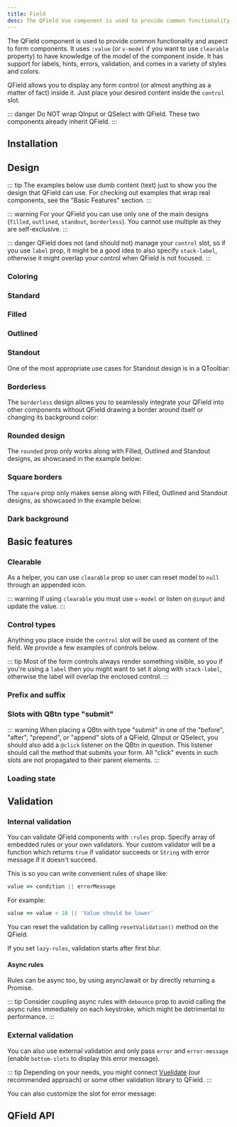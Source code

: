 ```yaml
---
title: Field
desc: The QField Vue component is used to provide common functionality and aspect to form components.
---
```


The QField component is used to provide common functionality and aspect to form components. It uses `:value` (or `v-model` if you want to use `clearable` property) to have knowledge of the model of the component inside. It has support for labels, hints, errors, validation, and comes in a variety of styles and colors.

QField allows you to display any form control (or almost anything as a matter of fact) inside it. Just place your desired content inside the `control` slot.

::: danger
Do NOT wrap QInput or QSelect with QField. These two components already inherit QField.
:::

## Installation
<doc-installation components="QField"/>

## Design

::: tip
The examples below use dumb content (text) just to show you the design that QField can use. For checking out examples that wrap real components, see the "Basic Features" section.
:::

::: warning
For your QField you can use only one of the main designs (`filled`, `outlined`, `standout`, `borderless`). You cannot use multiple as they are self-exclusive.
:::

::: danger
QField does not (and should not) manage your `control` slot, so if you use `label` prop, it might be a good idea to also specify `stack-label`, otherwise it might overlap your control when QField is not focused.
:::

<doc-example title="Design Overview" file="QField/DesignOverview" />

### Coloring

<doc-example title="Coloring" file="QField/Coloring" />

### Standard
<doc-example title="Standard" file="QField/DesignStandard" />

### Filled
<doc-example title="Filled" file="QField/DesignFilled" />

### Outlined
<doc-example title="Outlined" file="QField/DesignOutlined" />

### Standout
<doc-example title="Standout" file="QField/DesignStandout" />

One of the most appropriate use cases for Standout design is in a QToolbar:

<doc-example title="Standout in QToolbar" file="QField/StandoutToolbar" />

### Borderless
The `borderless` design allows you to seamlessly integrate your QField into other components without QField drawing a border around itself or changing its background color:

<doc-example title="Borderless" file="QField/Borderless" />

### Rounded design

The `rounded` prop only works along with Filled, Outlined and Standout designs, as showcased in the example below:

<doc-example title="Rounded" file="QField/Rounded" />

### Square borders

The `square` prop only makes sense along with Filled, Outlined and Standout designs, as showcased in the example below:

<doc-example title="Square borders" file="QField/SquareBorders" />

### Dark background

<doc-example title="Dark" file="QField/Dark" dark />

## Basic features

### Clearable
As a helper, you can use `clearable` prop so user can reset model to `null` through an appended icon.

::: warning
If using `clearable` you must use `v-model` or listen on `@input` and update the value.
:::

<doc-example title="Clearable" file="QField/Clearable" />

### Control types

Anything you place inside the `control` slot will be used as content of the field. We provide a few examples of controls below.

<doc-example title="Control types" file="QField/ControlTypes" />

::: tip
Most of the form controls always render something visible, so you if you're using a `label` then you might want to set it along with `stack-label`, otherwise the label will overlap the enclosed control.
:::

### Prefix and suffix

<doc-example title="Prefix and suffix" file="QField/PrefixSuffix" />

### Slots with QBtn type "submit"

::: warning
When placing a QBtn with type "submit" in one of the "before", "after", "prepend", or "append" slots of a QField, QInput or QSelect, you should also add a `@click` listener on the QBtn in question. This listener should call the method that submits your form. All "click" events in such slots are not propagated to their parent elements.
:::

### Loading state

<doc-example title="Loading state" file="QField/LoadingState" />

## Validation

### Internal validation

You can validate QField components with `:rules` prop. Specify array of embedded rules or your own validators. Your custom validator will be a function which returns `true` if validator succeeds or `String` with error message if it doesn't succeed.

This is so you can write convenient rules of shape like:

```js
value => condition || errorMessage
 ```
For example:
 ```js
value => value < 10 || 'Value should be lower'
```

You can reset the validation by calling `resetValidation()` method on the QField.

<doc-example title="Basic" file="QField/ValidationRequired" />

<doc-example title="Maximum value" file="QField/ValidationMaxValue" />

If you set `lazy-rules`, validation starts after first blur.

<doc-example title="Lazy rules" file="QField/ValidationLazy" />

#### Async rules
Rules can be async too, by using async/await or by directly returning a Promise.

::: tip
Consider coupling async rules with `debounce` prop to avoid calling the async rules immediately on each keystroke, which might be detrimental to performance.
:::

<doc-example title="Async rules" file="QField/ValidationAsync" />

### External validation

You can also use external validation and only pass `error` and `error-message` (enable `bottom-slots` to display this error message).

::: tip
Depending on your needs, you might connect [Vuelidate](https://vuelidate.netlify.com/) (our recommended approach) or some other validation library to QField.
:::

<doc-example title="External" file="QField/ValidationExternal" />

You can also customize the slot for error message:

<doc-example title="Slot for error message" file="QField/ValidationSlots" />

## QField API
<doc-api file="QField" />
